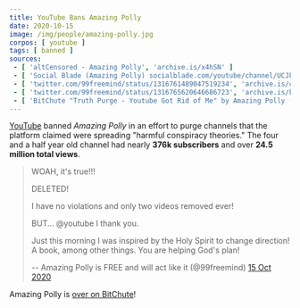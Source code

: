 ```yaml
---
title: YouTube Bans Amazing Polly
date: 2020-10-15
image: /img/people/amazing-polly.jpg
corpos: [ youtube ]
tags: [ banned ]
sources:
 - [ 'altCensored - Amazing Polly', 'archive.is/x4hSN' ]
 - [ 'Social Blade (Amazing Polly) socialblade.com/youtube/channel/UCJkOZZrGNEJYDhzVwd24Bfg', 'archive.is/1SgkV' ]
 - [ 'twitter.com/99freemind/status/1316761489047519234', 'archive.is/ckDUX' ]
 - [ 'twitter.com/99freemind/status/1316765620646686723', 'archive.is/kYE4R' ]
 - [ 'BitChute "Truth Purge - Youtube Got Rid of Me" by Amazing Polly (15 Oct 2020)', 'www.bitchute.com/video/kr0UZsQVZ8AC/' ]
---
```


[YouTube](/youtube/) banned _Amazing Polly_ in an effort to purge channels that
the platform claimed were spreading "harmful conspiracy theories." The four and
a half year old channel had nearly **376k subscribers** and over **24.5 million
total views**.

> WOAH, it's true!!!
>
> DELETED!
>
> I have no violations and only two videos removed ever!
>
> BUT... @youtube I thank you.
>
> Just this morning I was inspired by the Holy Spirit to change direction! A
> book, among other things.  You are helping God's plan!
>
> -- Amazing Polly is FREE and will act like it (@99freemind) [15 Oct 2020](https://archive.is/ckDUX)

Amazing Polly is [over on BitChute](https://www.bitchute.com/channel/ZofFQQoDoqYT/)!
